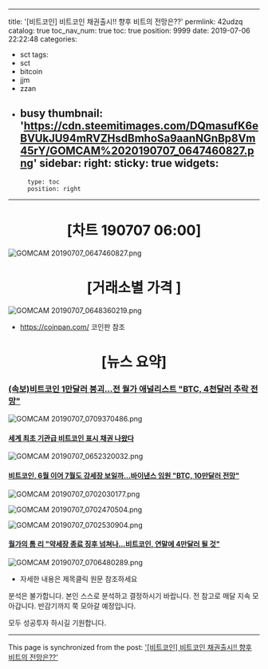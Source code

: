 
---
title: '[비트코인] 비트코인 채권출시!! 향후 비트의 전망은??'
permlink: 42udzq
catalog: true
toc_nav_num: true
toc: true
position: 9999
date: 2019-07-06 22:22:48
categories:
- sct
tags:
- sct
- bitcoin
- jjm
- zzan
- busy
thumbnail: 'https://cdn.steemitimages.com/DQmasufK6eBVUkJU94mRVZHsdBmhoSa9aanNGnBp8Vm45rY/GOMCAM%2020190707_0647460827.png'
sidebar:
    right:
        sticky: true
widgets:
    -
        type: toc
        position: right
---


# <center> [차트 190707 06:00]  </center>
![GOMCAM 20190707_0647460827.png](https://cdn.steemitimages.com/DQmasufK6eBVUkJU94mRVZHsdBmhoSa9aanNGnBp8Vm45rY/GOMCAM%2020190707_0647460827.png)


# <center> [거래소별 가격 ] </center>
![GOMCAM 20190707_0648360219.png](https://cdn.steemitimages.com/DQmPHTBzh2vfEa8T7etuAZtm998skJKdMq7vfUDf5GfvEHG/GOMCAM%2020190707_0648360219.png)
- https://coinpan.com/ 코인판 참조

# <center> [뉴스 요약] </center>

### [(속보)비트코인 1만달러 붕괴…전 월가 애널리스트 "BTC, 4천달러 추락 전망"](http://m.coinreaders.com/a.html?uid=4711&page=&sc=&s_k=&s_t=)
![GOMCAM 20190707_0709370486.png](https://cdn.steemitimages.com/DQmRJ1XmgJK6TqUnnMqxWPVd7BUabzNC9aApXKCzdvBTTAp/GOMCAM%2020190707_0709370486.png)

#### [세계 최초 기관급 비트코인 표시 채권 나왔다](http://coinreaders.com/4737)
![GOMCAM 20190707_0652320032.png](https://cdn.steemitimages.com/DQmTxomtBpU55ekWSyQ9mCLyhFs2HBVsDyT3BxTwYdgsfhJ/GOMCAM%2020190707_0652320032.png)

#### [비트코인, 6월 이어 7월도 강세장 보일까…바이낸스 임원 "BTC, 10만달러 전망"](http://coinreaders.com/4690)
![GOMCAM 20190707_0702030177.png](https://cdn.steemitimages.com/DQmNfC8DVx8DXWoSi2q61cRkYPNbYHVe4gakhh7o6cWwgQ5/GOMCAM%2020190707_0702030177.png)

![GOMCAM 20190707_0702470504.png](https://cdn.steemitimages.com/DQmNi9rP6zjk5usnLyp8GpUUzwxzzGH7Hh61SLYDi3EkMLi/GOMCAM%2020190707_0702470504.png)

![GOMCAM 20190707_0702530904.png](https://cdn.steemitimages.com/DQmdY1rGWAo7SU3sbrcfUZvQV95AXbettKFotDtHAFQUARq/GOMCAM%2020190707_0702530904.png)

#### [월가의 톰 리 "약세장 종료 징후 넘쳐나…비트코인, 연말에 4만달러 될 것"](http://m.coinreaders.com/a.html?uid=4743&page=&sc=&s_k=&s_t=)
![GOMCAM 20190707_0706480289.png](https://cdn.steemitimages.com/DQmZkFn5CadjP66TAw7SZnmXDzMqAdaVCoF35UpquX7wLNA/GOMCAM%2020190707_0706480289.png)

- 자세한 내용은 제목클릭 원문 참조하세요

분석은 불가합니다.
본인 스스로 분석하고 결정하시기 바랍니다.
전 참고로 매달 지속 모아갑니다.
반감기까지 쭉 모아갈 예정입니다.

모두 성공투자 하시길 기원합니다.

- - -

This page is synchronized from the post: ['[비트코인] 비트코인 채권출시!! 향후 비트의 전망은??'](https://steemit.com/@kibumh/42udzq)

